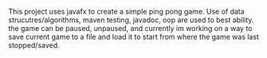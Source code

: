 This project uses javafx to create a simple ping pong game. Use of data strucutres/algorithms, maven testing, javadoc, oop are used to best ability. the game can be paused, 
unpaused, and currently im working on a way to save current game to a file and load it to start from where the game was last stopped/saved. 
